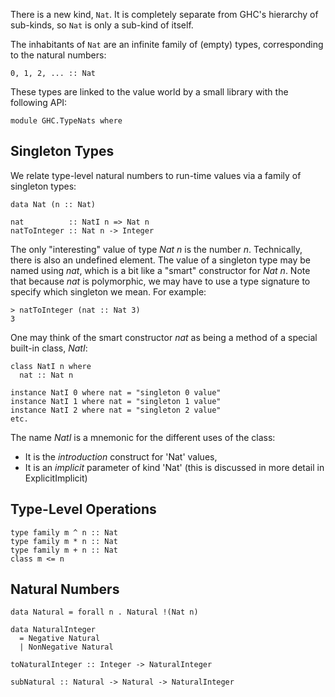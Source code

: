 
There is a new kind, `Nat`.  It is completely separate from GHC's hierarchy of sub-kinds, so `Nat` is only a sub-kind of itself.


The inhabitants of `Nat` are an infinite family of (empty) types, corresponding to the natural numbers:

```wiki
0, 1, 2, ... :: Nat
```


These types are linked to the value world by a small library with the following API:

```wiki
module GHC.TypeNats where
```

## Singleton Types


We relate type-level natural numbers to run-time values via a family of singleton types:

```wiki
data Nat (n :: Nat)

nat          :: NatI n => Nat n
natToInteger :: Nat n -> Integer
```


The only "interesting" value of type *Nat n* is the number *n*.  Technically, there is also an undefined element.
The value of a singleton type may be named using *nat*, which is a bit like a "smart" constructor for *Nat n*.
Note that because *nat* is polymorphic, we may have to use a type signature to specify which singleton we mean.  For example:

```wiki
> natToInteger (nat :: Nat 3)
3
```


One may think of the smart constructor *nat* as being a method of a special built-in class, *NatI*:

```wiki
class NatI n where
  nat :: Nat n

instance NatI 0 where nat = "singleton 0 value"
instance NatI 1 where nat = "singleton 1 value"
instance NatI 2 where nat = "singleton 2 value"
etc.
```


The name *NatI* is a mnemonic for the different uses of the class:

- It is the *introduction* construct for 'Nat' values,
- It is an *implicit* parameter of kind 'Nat' (this is discussed in more detail in ExplicitImplicit)

## Type-Level Operations

```wiki
type family m ^ n :: Nat
type family m * n :: Nat
type family m + n :: Nat
class m <= n
```

## Natural Numbers

```wiki
data Natural = forall n . Natural !(Nat n)

data NaturalInteger
  = Negative Natural
  | NonNegative Natural

toNaturalInteger :: Integer -> NaturalInteger

subNatural :: Natural -> Natural -> NaturalInteger
```